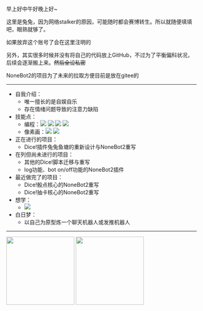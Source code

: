 早上好中午好晚上好~

这里是兔兔，因为网络stalker的原因，可能随时都会赛博转生。所以就随便填填吧，眼熟就够了。

如果放弃这个账号了会在这里注明的

另外，其实很多时候并没有将自己的代码放上GitHub，不过为了平衡偏科状况，后续会逐渐搬上来。~~然后全设私密~~

NoneBot2的项目为了未来的拉取方便目前是放在gitee的

----

- 自我介绍：
  - 唯一擅长的是自娱自乐
  - 存在情绪问题导致的注意力缺陷
- 技能点：
  - 编程：![](https://img.shields.io/badge/-Python-blue) ![](https://img.shields.io/badge/-Lua-yellow) ![](https://img.shields.io/badge/-C-red) ![](https://img.shields.io/badge/-JavaScript-ffff00)
  - 像素画：![](https://img.shields.io/badge/-Dotpict-ff69b4) ![](https://img.shields.io/badge/-Aseprite-eeeeee)
- 正在进行的项目：
  - Dice!插件兔兔鱼塘的重新设计与NoneBot2重写
- 在列但尚未进行的项目：
  - 其他的Dice!脚本迁移与重写
  - log功能、bot on/off功能的NoneBot2插件
- 最近做完了的项目：
  - Dice!骰点核心的NoneBot2重写
  - Dice!抽卡核心的NoneBot2重写
- 想学：
  - ![](https://img.shields.io/badge/-Blender-orange)
- 白日梦：
  - 以自己为原型炼一个聊天机器人或发推机器人
----

<img src="https://github-readme-stats.vercel.app/api/top-langs/?username=LilyBlack0930&layout=compact" height="180"/> <img src="https://github-readme-stats.vercel.app/api?username=LilyBlack0930&show_icons=true&count_private=true" height="180"/>

